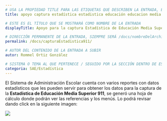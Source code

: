 ```yaml
---
# USA LA PROPIEDAD TITLE PARA LAS ETIQUETAS QUE DESCRIBEN LA ENTRADA, ÉSTAS SERÁ USADO EN LA BÚSQUEDA
title: apoyo captura estadística estadistica educación educacion media superior 911

# ESTE ES EL TÍTULO QUE SE MOSTRARÁ COMO NOMBRE DE LA ENTRADA
displayTitle: Apoyo para la captura Estadística de Educación Media Superior 911

# DIRECCIÓN PERMANENTE DE LA ENTRADA, SIEMPRE SERÁ /docs/nombreDelArchivo/
permalink: /docs/capturaEstadistica911/

# AUTOR DEL CONTENIDO DE LA ENTRADA A SUBIR
autor: Rommel Ortiz González

# SISTEMA O TEMA AL QUE PERTENECE / SEGUIDO POR LA SECCIÓN DENTRO DE ESE SISTEMA O TEMA
categoria: SAE/Estadística
---
```


El Sistema de Administración Escolar cuenta con varios reportes con datos estadísticos que les pueden servir para obtener los datos para la captura de la **Estadística de Educación Media Superior 911**, se generó una hoja de cálculo donde podrán ver las referencias y los menús. Lo podrá revisar dando click en la siguiente imagen:

[![](/assets/img/docs/sae/capturaEstadistica911-01.png)](https://docs.google.com/spreadsheets/d/1QgCgbrOv94QemCOUI16o-x0JO0cM0if-hbHpjnkBzxU/edit?usp=sharing)